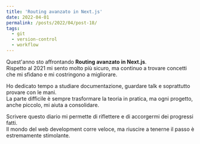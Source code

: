 ```yaml
---
title: 'Routing avanzato in Next.js'
date: 2022-04-01
permalink: /posts/2022/04/post-18/
tags:
  - git
  - version-control
  - workflow
---
```


Quest'anno sto affrontando **Routing avanzato in Next.js**.  
Rispetto al 2021 mi sento molto più sicuro, ma continuo a trovare concetti che mi sfidano e mi costringono a migliorare.

Ho dedicato tempo a studiare documentazione, guardare talk e soprattutto provare con le mani.  
La parte difficile è sempre trasformare la teoria in pratica, ma ogni progetto, anche piccolo, mi aiuta a consolidare.

Scrivere questo diario mi permette di riflettere e di accorgermi dei progressi fatti.  
Il mondo del web development corre veloce, ma riuscire a tenerne il passo è estremamente stimolante.

